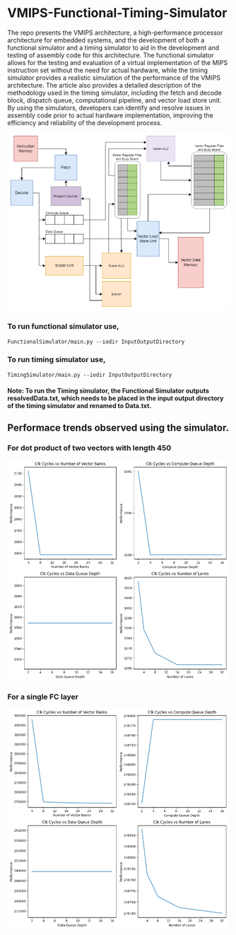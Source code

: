 # VMIPS-Functional-Timing-Simulator
The repo presents the VMIPS architecture, a high-performance processor architecture for embedded systems, and the development of both a functional simulator and a timing simulator to aid in the development and testing of assembly code for this architecture. The functional simulator allows for the testing and evaluation of a virtual implementation of the MIPS instruction set without the need for actual hardware, while the timing simulator provides a realistic simulation of the performance of the VMIPS architecture. The article also provides a detailed description of the methodology used in the timing simulator, including the fetch and decode block, dispatch queue, computational pipeline, and vector load store unit. By using the simulators, developers can identify and resolve issues in assembly code prior to actual hardware implementation, improving the efficiency and reliability of the development process.

![alt text](Results/VMIPS_Architecture.png)

### To run functional simulator use,
```
FunctionalSimulator/main.py --iodir InputOutputDirectory
```


### To run timing simulator use,
```
TimingSimulator/main.py --iodir InputOutputDirectory
```

#### Note: To run the Timing simulator, the Functional Simulator outputs resolvedData.txt, which needs to be placed in the input output directory of the timing simulator and renamed to Data.txt.

## Performace trends observed using the simulator.
### For dot product of two vectors with length 450  
<img src="TimingSimulator/IODir1/Plots/dotPdt.png" width="500">

<h3>For a single FC layer</h3>
<img src="TimingSimulator/IODir1/Plots/fcLayer.png" width="500">




